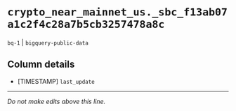 # `crypto_near_mainnet_us._sbc_f13ab07a1c2f4c28a7b5cb3257478a8c`
`bq-1` | `bigquery-public-data`

## Column details
* [TIMESTAMP] `last_update`

-------------------------------------------------------------------------------
*Do not make edits above this line.*
